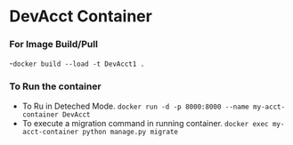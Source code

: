 # DevAcct Container

### For Image Build/Pull
-`docker build --load -t DevAcct1 .`


### To Run the container 

   - To Ru in Deteched Mode.
    `docker run -d -p 8000:8000 --name my-acct-container DevAcct`
 - To execute a migration command in running container.
  `docker exec my-acct-container python manage.py migrate`
